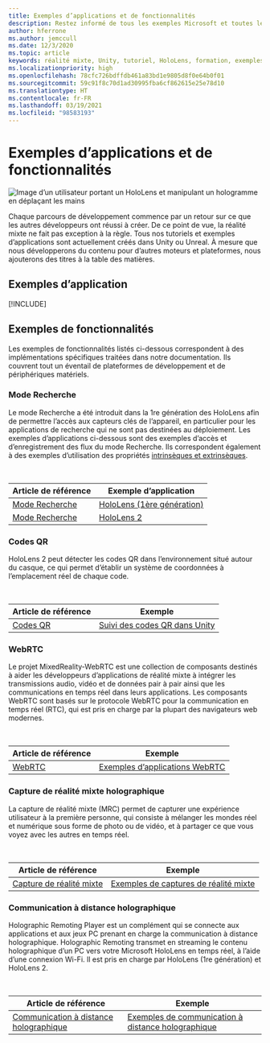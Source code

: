 ```yaml
---
title: Exemples d’applications et de fonctionnalités
description: Restez informé de tous les exemples Microsoft et toutes les applications des fonctionnalités de réalité mixte disponibles pour HoloLens.
author: hferrone
ms.author: jemccull
ms.date: 12/3/2020
ms.topic: article
keywords: réalité mixte, Unity, tutoriel, HoloLens, formation, exemples, MRTK, mode de recherche, HoloLens 2, codes QR, WebRTC, Capture de Réalité Mixte, communication à distance holographique, outils d’expérience utilisateur
ms.localizationpriority: high
ms.openlocfilehash: 78cfc726bdffdb461a83bd1e9805d8f0e64b0f01
ms.sourcegitcommit: 59c91f8c70d1ad30995fba6cf862615e25e78d10
ms.translationtype: HT
ms.contentlocale: fr-FR
ms.lasthandoff: 03/19/2021
ms.locfileid: "98583193"
---
```

# <a name="samples-and-feature-apps"></a>Exemples d’applications et de fonctionnalités

![Image d’un utilisateur portant un HoloLens et manipulant un hologramme en déplaçant les mains](unreal/images/unreal-developer.jpg)

Chaque parcours de développement commence par un retour sur ce que les autres développeurs ont réussi à créer. De ce point de vue, la réalité mixte ne fait pas exception à la règle. Tous nos tutoriels et exemples d’applications sont actuellement créés dans Unity ou Unreal. À mesure que nous développerons du contenu pour d’autres moteurs et plateformes, nous ajouterons des titres à la table des matières.

## <a name="sample-apps"></a>Exemples d’application

[!INCLUDE[](includes/tabs-samples.md)]

## <a name="feature-samples"></a>Exemples de fonctionnalités

Les exemples de fonctionnalités listés ci-dessous correspondent à des implémentations spécifiques traitées dans notre documentation. Ils couvrent tout un éventail de plateformes de développement et de périphériques matériels.

### <a name="research-mode"></a>Mode Recherche

Le mode Recherche a été introduit dans la 1re génération des HoloLens afin de permettre l’accès aux capteurs clés de l’appareil, en particulier pour les applications de recherche qui ne sont pas destinées au déploiement. Les exemples d’applications ci-dessous sont des exemples d’accès et d’enregistrement des flux du mode Recherche. Ils correspondent également à des exemples d’utilisation des propriétés [intrinsèques et extrinsèques](/windows/mixed-reality/locatable-camera#locating-the-device-camera-in-the-world).

<br>

| Article de référence | Exemple d’application |
| --- | --- |
| [Mode Recherche](platform-capabilities-and-apis/research-mode.md) | [HoloLens (1ère génération)](https://github.com/microsoft/HoloLensForCV/tree/master/Samples) |
| [Mode Recherche](platform-capabilities-and-apis/research-mode.md) | [HoloLens 2](https://github.com/microsoft/HoloLens2ForCV/tree/main/Samples) |

### <a name="qr-codes"></a>Codes QR

HoloLens 2 peut détecter les codes QR dans l’environnement situé autour du casque, ce qui permet d’établir un système de coordonnées à l’emplacement réel de chaque code.

<br>

| Article de référence | Exemple |
| --- | --- |
| [Codes QR](platform-capabilities-and-apis/qr-code-tracking.md) | [Suivi des codes QR dans Unity](https://github.com/chgatla-microsoft/QRTracking/tree/master/SampleQRCodes) |

### <a name="webrtc"></a>WebRTC

Le projet MixedReality-WebRTC est une collection de composants destinés à aider les développeurs d’applications de réalité mixte à intégrer les transmissions audio, vidéo et de données pair à pair ainsi que les communications en temps réel dans leurs applications. Les composants WebRTC sont basés sur le protocole WebRTC pour la communication en temps réel (RTC), qui est pris en charge par la plupart des navigateurs web modernes.

<br>

| Article de référence | Exemple |
| --- | --- |
| [WebRTC](https://microsoft.github.io/MixedReality-WebRTC) | [Exemples d’applications WebRTC](https://github.com/microsoft/MixedReality-WebRTC/tree/master/examples) |

### <a name="holographic-mixed-reality-capture"></a>Capture de réalité mixte holographique

La capture de réalité mixte (MRC) permet de capturer une expérience utilisateur à la première personne, qui consiste à mélanger les mondes réel et numérique sous forme de photo ou de vidéo, et à partager ce que vous voyez avec les autres en temps réel.

<br>

| Article de référence | Exemple |
| --- | --- |
| [Capture de réalité mixte](platform-capabilities-and-apis/mixed-reality-capture-for-developers.md) | [Exemples de captures de réalité mixte](/samples/microsoft/windows-universal-samples/holographicmixedrealitycapture/) |

### <a name="holographic-remoting"></a>Communication à distance holographique

Holographic Remoting Player est un complément qui se connecte aux applications et aux jeux PC prenant en charge la communication à distance holographique. Holographic Remoting transmet en streaming le contenu holographique d’un PC vers votre Microsoft HoloLens en temps réel, à l’aide d’une connexion Wi-Fi. Il est pris en charge par HoloLens (1re génération) et HoloLens 2.

<br>

| Article de référence | Exemple |
| --- | --- |
| [Communication à distance holographique](platform-capabilities-and-apis/holographic-remoting-player.md) | [Exemples de communication à distance holographique](https://github.com/microsoft/MixedReality-HolographicRemoting-Samples) |